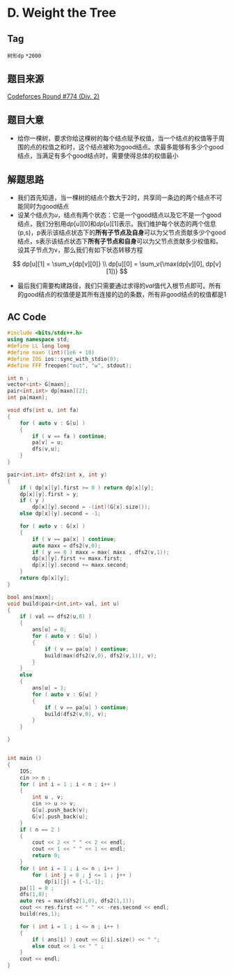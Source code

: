# D. Weight the Tree

## Tag 

`树形dp` `*2000`

## 题目来源

[Codeforces Round #774 (Div. 2)](https://codeforces.ml/contest/1646)

## 题目大意

- 给你一棵树，要求你给这棵树的每个结点赋予权值，当一个结点的权值等于周围的点的权值之和时，这个结点被称为good结点。求最多能够有多少个good结点，当满足有多个good结点时，需要使得总体的权值最小

## 解题思路

- 我们首先知道，当一棵树的结点个数大于2时，共享同一条边的两个结点不可能同时为good结点
- 设某个结点为$u$，结点有两个状态：它是一个good结点以及它不是一个good结点，我们分别用$dp[u][0]$和$dp[u][1]$表示。我们维护每个状态的两个信息(p,s)，p表示该结点状态下的**所有子节点及自身**可以为父节点贡献多少个good结点，s表示该结点状态下**所有子节点和自身**可以为父节点贡献多少权值和。设其子节点为v，那么我们有如下状态转移方程

$$
dp[u][1] = \sum_v{dp[v][0]} \\
dp[u][0] = \sum_v{\max(dp[v][0], dp[v][1])}
$$

- 最后我们需要构建路径，我们只需要通过求得的$val$值代入根节点即可。所有的good结点的权值便是其所有连接的边的条数，所有非good结点的权值都是1


## AC Code


```cpp
#include <bits/stdc++.h>
using namespace std;
#define LL long long
#define maxn (int)(1e6 + 10)
#define IOS ios::sync_with_stdio(0);
#define FFF freopen("out", "w", stdout);

int n ;
vector<int> G[maxn];
pair<int,int> dp[maxn][2];
int pa[maxn];

void dfs(int u, int fa)
{
    for ( auto v : G[u] ) 
    {
        if ( v == fa ) continue;
        pa[v] = u;
        dfs(v,u);
    }
}

pair<int,int> dfs2(int x, int y)
{
    if ( dp[x][y].first >= 0 ) return dp[x][y];
    dp[x][y].first = y;
    if ( y )
        dp[x][y].second = -(int)(G[x].size());
    else dp[x][y].second = -1;

    for ( auto v : G[x] )
    {
        if ( v == pa[x] ) continue;
        auto maxx = dfs2(v,0);
        if ( y == 0 ) maxx = max( maxx , dfs2(v,1));
        dp[x][y].first += maxx.first;
        dp[x][y].second += maxx.second;
    }
    return dp[x][y];
}

bool ans[maxn];
void build(pair<int,int> val, int u)
{
    if ( val == dfs2(u,0) ) 
    {
        ans[u] = 0;
        for ( auto v : G[u] ) 
        {
            if ( v == pa[u] ) continue;
            build(max(dfs2(v,0), dfs2(v,1)), v);
        }
    }
    else 
    {
        ans[u] = 1;
        for ( auto v : G[u] ) 
        {
            if ( v == pa[u] ) continue;
            build(dfs2(v,0), v);
        }
    }

}


int main ()
{
    IOS;
    cin >> n ;
    for ( int i = 1 ; i < n ; i++ )
    {
        int u , v; 
        cin >> u >> v;
        G[u].push_back(v);
        G[v].push_back(u);
    }
    if ( n == 2 )
    {
        cout << 2 << " " << 2 << endl;
        cout << 1 << " " << 1 << endl;
        return 0;
    }
    for ( int i = 1 ; i <= n ; i++ )
        for ( int j = 0 ; j <= 1 ; j++ )
            dp[i][j] = {-1,-1};
    pa[1] = 0 ;
    dfs(1,0);
    auto res = max(dfs2(1,0), dfs2(1,1));
    cout << res.first << " " << -res.second << endl;
    build(res,1);

    for ( int i = 1 ; i <= n ; i++ )
    {
        if ( ans[i] ) cout << G[i].size() << " ";
        else cout << 1 << " " ;
    }
    cout << endl;
}
```